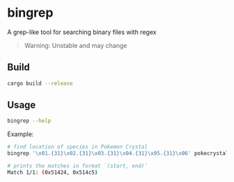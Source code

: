 # bingrep

A grep-like tool for searching binary files with regex

> Warning: Unstable and may change

## Build

```sh
cargo build --release
```

## Usage

```sh
bingrep --help
```

Example:

```sh
# find location of species in Pokemon Crystal
bingrep '\x01.{31}\x02.{31}\x03.{31}\x04.{31}\x05.{31}\x06' pokecrystal.gbc
```

```sh
# prints the matches in format `(start, end)`
Match 1/1: (0x51424, 0x514c5)
```
